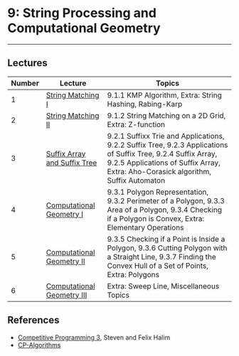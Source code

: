 # 9: String Processing and Computational Geometry


---

## Lectures

| Number | Lecture | Topics |
| ------ | ------- | ------ |
| 1  | [String Matching I](https://github.com/CPCFI-org/lectures/tree/main/9-String-Processing-And-Computational-Geometry/Lecture-1-String-Matching-I)  | 9.1.1 KMP Algorithm, Extra: String Hashing, Rabing-Karp |
| 2  | [String Matching II](https://github.com/CPCFI-org/lectures/tree/main/9-String-Processing-And-Computational-Geometry/Lecture-2-String-Matching-II)  | 9.1.2 String Matching on a 2D Grid, Extra: Z-function  |
| 3  | [Suffix Array and Suffix Tree](https://github.com/CPCFI-org/lectures/tree/main/9-String-Processing-And-Computational-Geometry/Lecture-3-Suffix-Array-And-Suffix-Tree) |  9.2.1 Suffixx Trie and Applications, 9.2.2 Suffix Tree, 9.2.3 Applications of Suffix Tree, 9.2.4 Suffix Array, 9.2.5 Applications of Suffix Array, Extra: Aho-Corasick algorithm, Suffix Automaton |
| 4  | [Computational Geometry I](https://github.com/CPCFI-org/lectures/tree/main/9-String-Processing-And-Computational-Geometry/Lecture-4-Computational-Geometry-I)  | 9.3.1 Polygon Representation, 9.3.2 Perimeter of a Polygon, 9.3.3 Area of a Polygon, 9.3.4 Checking if a Polygon is Convex, Extra: Elementary Operations  |
| 5  | [Computational Geometry II](https://github.com/CPCFI-org/lectures/tree/main/9-String-Processing-And-Computational-Geometry/Lecture-5-Computational-Geometry-II)  | 9.3.5 Checking if a Point is Inside a Polygon, 9.3.6 Cutting Polygon with a Straight Line, 9.3.7 Finding the Convex Hull of a Set of Points, Extra: Polygons |
| 6  | [Computational Geometry III](https://github.com/CPCFI-org/lectures/tree/main/9-String-Processing-And-Computational-Geometry/Lecture-6-Computational-Geometry-III)  | Extra: Sweep Line, Miscellaneous Topics  |

## References

- [Competitive Programming 3](https://www.amazon.com/Competitive-Programming-3rd-Steven-Halim/dp/B00FG8MNN8), Steven and Felix Halim
- [CP-Algorithms](https://cp-algorithms.com/)
